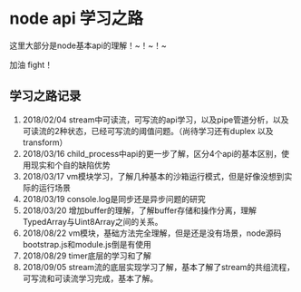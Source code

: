 # node api 学习之路

这里大部分是node基本api的理解！~！~！~

加油  fight！

## 学习之路记录
1. 2018/02/04 stream中可读流，可写流的api学习，以及pipe管道分析，以及可读流的2种状态，已经可写流的阈值问题。（尚待学习还有duplex 以及 transform）
2. 2018/03/16 child_process中api的更一步了解，区分4个api的基本区别，使用现实和个自的缺陷优势
3. 2018/03/17 vm模块学习，了解几种基本的沙箱运行模式，但是好像没想到实际的运行场景
4. 2018/03/19 console.log是同步还是异步问题的研究
5. 2018/03/20 增加buffer的理解，了解buffer存储和操作分离，理解TypedArray与Uint8Array之间的关系。
6. 2018/08/22 vm模块，基础方法完全理解，但是还是没有场景，node源码bootstrap.js和module.js倒是有使用
7. 2018/08/29 timer底层的学习和了解
8. 2018/09/05 stream流的底层实现学习了解，基本了解了stream的共组流程，可写流和可读流学习完成，基本了解。
